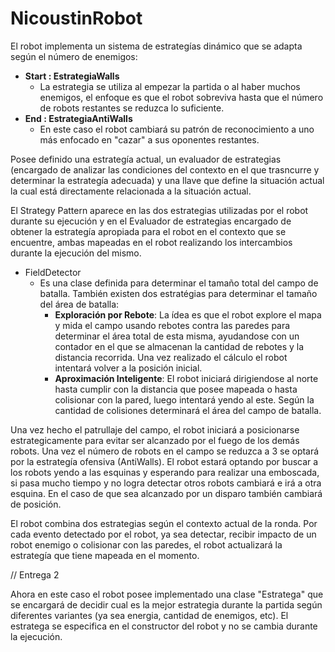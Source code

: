 
# NicoustinRobot 

El robot implementa un sistema de estrategías dinámico que se adapta según el número de enemigos:
- **Start : EstrategiaWalls**
    - La estrategia se utiliza al empezar la partida o al haber muchos enemigos, el enfoque es que el robot sobreviva hasta que el número de robots restantes se reduzca lo suficiente.
- **End : EstrategiaAntiWalls**
    - En este caso el robot cambiará su patrón de reconocimiento a uno más enfocado en "cazar" a sus oponentes restantes.

Posee definido una estrategía actual, un evaluador de estrategias (encargado de analizar las condiciones del contexto en el que trasncurre y determinar la estrategía adecuada) y una llave que define la situación actual la cual está directamente relacionada a la situación actual.

El Strategy Pattern aparece en las dos estrategias utilizadas por el robot durante su ejecución y en el Evaluador de estrategias encargado de obtener la estrategía apropiada para el robot en el contexto que se encuentre, ambas mapeadas en el robot realizando los intercambios durante la ejecución del mismo.

- FieldDetector
  - Es una clase definida para determinar el tamaño total del campo de batalla. También existen dos estratégias para determinar el tamaño del área de batalla:
    - **Exploración por Rebote**: La ídea es que el robot explore el mapa y mida el campo usando rebotes contra las paredes para determinar el área total de esta misma, ayudandose con un contador en el que se almacenan la cantidad de rebotes y la distancia recorrida. Una vez realizado el cálculo el robot intentará volver a la posición inicial.
    - **Aproximación Inteligente**: El robot iniciará dirigiendose al norte hasta cumplir con la distancia que posee mapeada o hasta colisionar con la pared, luego intentará yendo al este. Según la cantidad de colisiones determinará el área del campo de batalla.

Una vez hecho el patrullaje del campo, el robot iniciará a posicionarse estrategicamente para evitar ser alcanzado por el fuego de los demás robots. Una vez el número de robots en el campo se reduzca a 3 se optará por la estrategía ofensiva (AntiWalls). El robot estará optando por buscar a los robots yendo a las esquinas y esperando para realizar una emboscada, si pasa mucho tiempo y no logra detectar otros robots cambiará e irá a otra esquina. En el caso de que sea alcanzado por un disparo también cambiará de posición. 

El robot combina dos estrategias según el contexto actual de la ronda. Por cada evento detectado por el robot, ya sea detectar, recibir impacto de un robot enemigo o colisionar con las paredes, el robot actualizará la estrategía que tiene mapeada en el momento.


// Entrega 2

Ahora en este caso el robot posee implementado una clase "Estratega" que se encargará de decidir cual es la mejor estrategia durante la partida según diferentes variantes (ya sea energia, cantidad de enemigos, etc).
El estratega se especifica en el constructor del robot y no se cambia durante la ejecución.